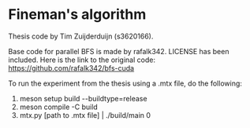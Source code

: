 # Fineman's algorithm

Thesis code by Tim Zuijderduijn (s3620166).

Base code for parallel BFS is made by rafalk342. LICENSE has been included.
Here is the link to the original code: https://github.com/rafalk342/bfs-cuda 


To run the experiment from the thesis using a .mtx file, do the following:
1. meson setup build --buildtype=release
2. meson compile -C build
3. mtx.py [path to .mtx file] | ./build/main 0
